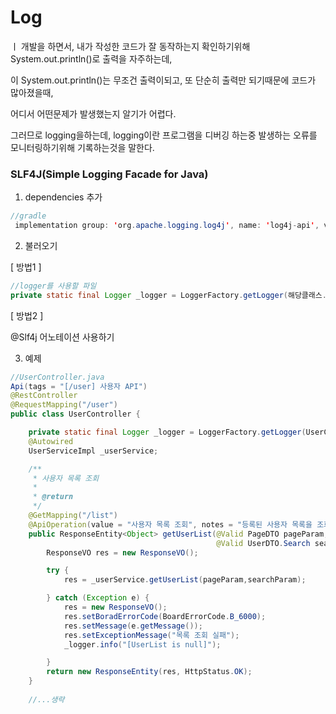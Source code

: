 # Log 
ㅣ
개발을 하면서, 내가 작성한 코드가 잘 동작하는지 확인하기위해 System.out.println()로 출력을 자주하는데,

이 System.out.println()는 무조건 출력이되고, 또 단순히 출력만 되기때문에 코드가 많아졌을때,

어디서 어떤문제가 발생했는지 알기가 어렵다.

그러므로 logging을하는데, logging이란 프로그램을 디버깅 하는중 발생하는 오류를 모니터링하기위해 기록하는것을 말한다.

### SLF4J(Simple Logging Facade for Java)

1. dependencies 추가
```java 
//gradle
 implementation group: 'org.apache.logging.log4j', name: 'log4j-api', version: '2.16.0'
```
2. 불러오기

[ 방법1 ] 
```java
//logger를 사용할 파일
private static final Logger _logger = LoggerFactory.getLogger(해당클래스.class);

```

[ 방법2 ]

@Slf4j 어노테이션 사용하기

3. 예제
```java
//UserController.java
Api(tags = "[/user] 사용자 API")
@RestController
@RequestMapping("/user")
public class UserController {

    private static final Logger _logger = LoggerFactory.getLogger(UserController.class);
    @Autowired
    UserServiceImpl _userService;

    /**
     * 사용자 목록 조회
     *
     * @return
     */
    @GetMapping("/list")
    @ApiOperation(value = "사용자 목록 조회", notes = "등록된 사용자 목록을 조회할 수 있습니다.")
    public ResponseEntity<Object> getUserList(@Valid PageDTO pageParam,
                                              @Valid UserDTO.Search searchParam) {
        ResponseVO res = new ResponseVO();

        try {
            res = _userService.getUserList(pageParam,searchParam);

        } catch (Exception e) {
            res = new ResponseVO();
            res.setBoradErrorCode(BoardErrorCode.B_6000);
            res.setMessage(e.getMessage());
            res.setExceptionMessage("목록 조회 실패");
            _logger.info("[UserList is null]");

        }
        return new ResponseEntity(res, HttpStatus.OK);
    }
    
    //...생략

```

